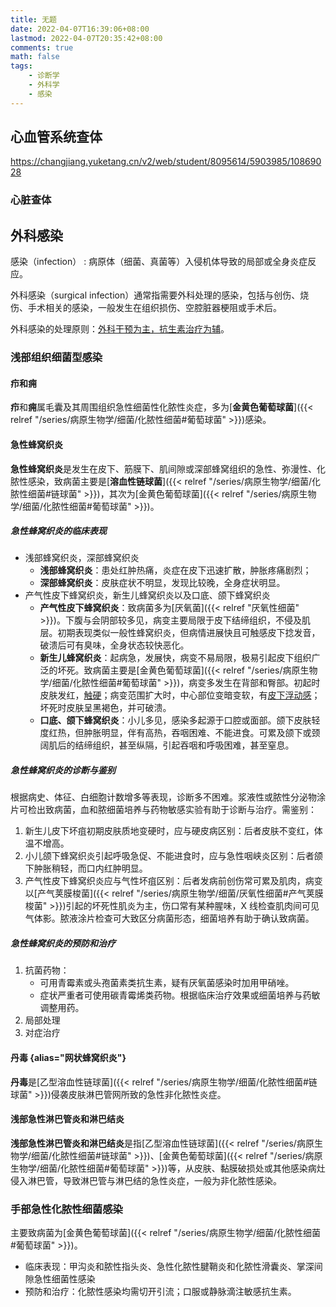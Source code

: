 ```yaml
---
title: 无题
date: 2022-04-07T16:39:06+08:00
lastmod: 2022-04-07T20:35:42+08:00
comments: true
math: false
tags:
    - 诊断学
    - 外科学
    - 感染
---
```


## 心血管系统查体

https://changjiang.yuketang.cn/v2/web/student/8095614/5903985/10869028

### 心脏查体

## 外科感染

感染（infection）
: 病原体（细菌、真菌等）入侵机体导致的局部或全身炎症反应。

外科感染（surgical infection）通常指需要外科处理的感染，包括与创伤、烧伤、手术相关的感染，一般发生在组织损伤、空腔脏器梗阻或手术后。

外科感染的处理原则：<ins>外科干预为主，抗生素治疗为辅</ins>。

### 浅部组织细菌型感染

#### 疖和痈

**疖**和**痈**属毛囊及其周围组织急性细菌性化脓性炎症，多为[**金黄色葡萄球菌**]({{< relref "/series/病原生物学/细菌/化脓性细菌#葡萄球菌" >}})感染。

#### 急性蜂窝织炎

**急性蜂窝织炎**是发生在皮下、筋膜下、肌间隙或深部蜂窝组织的急性、弥漫性、化脓性感染，致病菌主要是[**溶血性链球菌**]({{< relref "/series/病原生物学/细菌/化脓性细菌#链球菌" >}})，其次为[金黄色葡萄球菌]({{< relref "/series/病原生物学/细菌/化脓性细菌#葡萄球菌" >}})。

##### 急性蜂窝织炎的临床表现

- 浅部蜂窝织炎，深部蜂窝织炎
    - **浅部蜂窝织炎**：患处红肿热痛，炎症在皮下迅速扩散，肿胀疼痛剧烈；
    - **深部蜂窝织炎**：皮肤症状不明显，发现比较晚，全身症状明显。
- 产气性皮下蜂窝织炎，新生儿蜂窝织炎以及口底、颌下蜂窝织炎
    - **产气性皮下蜂窝织炎**：致病菌多为[厌氧菌]({{< relref "厌氧性细菌" >}})。下腹与会阴部较多见，病变主要局限于皮下结缔组织，不侵及肌层。初期表现类似一般性蜂窝织炎，但病情进展快且可触感皮下捻发音，破溃后可有臭味，全身状态较快恶化。
    - **新生儿蜂窝织炎**：起病急，发展快，病变不易局限，极易引起皮下组织广泛的坏死。致病菌主要是[金黄色葡萄球菌]({{< relref "/series/病原生物学/细菌/化脓性细菌#葡萄球菌" >}})，病变多发生在背部和臀部。初起时皮肤发红，<ins>触硬</ins>；病变范围扩大时，中心部位变暗变软，有<ins>皮下浮动感</ins>；坏死时皮肤呈黑褐色，并可破溃。
    - **口底、颌下蜂窝织炎**：小儿多见，感染多起源于口腔或面部。颌下皮肤轻度红热，但肿胀明显，伴有高热，吞咽困难、不能进食。可累及颌下或颈阔肌后的结缔组织，甚至纵隔，引起吞咽和呼吸困难，甚至窒息。

##### 急性蜂窝织炎的诊断与鉴别

根据病史、体征、白细胞计数增多等表现，诊断多不困难。浆液性或脓性分泌物涂片可检出致病菌，血和脓细菌培养与药物敏感实验有助于诊断与治疗。需鉴别：

1. 新生儿皮下坏疽初期皮肤质地变硬时，应与硬皮病区别：后者皮肤不变红，体温不增高。
2. 小儿颌下蜂窝织炎引起呼吸急促、不能进食时，应与急性咽峡炎区别：后者颌下肿胀稍轻，而口内红肿明显。
3. 产气性皮下蜂窝织炎应与气性坏疽区别：后者发病前创伤常可累及肌肉，病变以[产气荚膜梭菌]({{< relref "/series/病原生物学/细菌/厌氧性细菌#产气荚膜梭菌" >}})引起的坏死性肌炎为主，伤口常有某种腥味，X 线检查肌肉间可见气体影。脓液涂片检查可大致区分病菌形态，细菌培养有助于确认致病菌。

##### 急性蜂窝织炎的预防和治疗

<!-- https://changjiang.yuketang.cn/v2/web/student-v3/8505407/599449876645917952/10872420 -->

1. 抗菌药物：
    - 可用青霉素或头孢菌素类抗生素，疑有厌氧菌感染时加用甲硝唑。
    - 症状严重者可使用碳青霉烯类药物。根据临床治疗效果或细菌培养与药敏调整用药。
2. 局部处理
3. 对症治疗

#### 丹毒 {alias="网状蜂窝织炎"}

**丹毒**是[乙型溶血性链球菌]({{< relref "/series/病原生物学/细菌/化脓性细菌#链球菌" >}})侵袭皮肤淋巴管网所致的急性非化脓性炎症。

#### 浅部急性淋巴管炎和淋巴结炎

**浅部急性淋巴管炎和淋巴结炎**是指[乙型溶血性链球菌]({{< relref "/series/病原生物学/细菌/化脓性细菌#链球菌" >}})、[金黄色葡萄球菌]({{< relref "/series/病原生物学/细菌/化脓性细菌#葡萄球菌" >}})等，从皮肤、黏膜破损处或其他感染病灶侵入淋巴管，导致淋巴管与淋巴结的急性炎症，一般为非化脓性感染。


### 手部急性化脓性细菌感染

主要致病菌为[金黄色葡萄球菌]({{< relref "/series/病原生物学/细菌/化脓性细菌#葡萄球菌" >}})。

- 临床表现：甲沟炎和脓性指头炎、急性化脓性腱鞘炎和化脓性滑囊炎、掌深间隙急性细菌性感染
- 预防和治疗：化脓性感染均需切开引流；口服或静脉滴注敏感抗生素。
